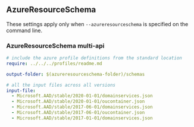 ## AzureResourceSchema

These settings apply only when `--azureresourceschema` is specified on the command line.

### AzureResourceSchema multi-api

``` yaml $(azureresourceschema) && $(multiapi)
# include the azure profile definitions from the standard location
require: ../../../profiles/readme.md

output-folder: $(azureresourceschema-folder)/schemas

# all the input files across all versions
input-file:
  - Microsoft.AAD/stable/2020-01-01/domainservices.json
  - Microsoft.AAD/stable/2020-01-01/oucontainer.json
  - Microsoft.AAD/stable/2017-06-01/domainservices.json
  - Microsoft.AAD/stable/2017-06-01/oucontainer.json
  - Microsoft.AAD/stable/2017-01-01/domainservices.json

```